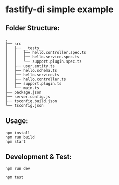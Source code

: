 # fastify-di simple example

## Folder Structure:
```
.
├── src
│   ├── __tests__
│   │   ├── hello.controller.spec.ts
│   │   ├── hello.service.spec.ts
│   │   └── support.plugin.spec.ts
│   ├── user.entity.ts
│   ├── hello.schema.ts
│   ├── hello.service.ts
│   ├── hello.controller.ts
│   ├── support.plugin.ts
│   └── main.ts
├── package.json
├── server.config.js
├── tsconfig.build.json
└── tsconfig.json
```

## Usage:
```
npm install
npm run build
npm start
```

## Development & Test:
```
npm run dev
```
```
npm test
```